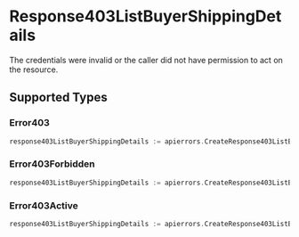 # Response403ListBuyerShippingDetails

The credentials were invalid or the caller did not have permission to act on the resource.


## Supported Types

### Error403

```go
response403ListBuyerShippingDetails := apierrors.CreateResponse403ListBuyerShippingDetailsError403(components.Error403{/* values here */})
```

### Error403Forbidden

```go
response403ListBuyerShippingDetails := apierrors.CreateResponse403ListBuyerShippingDetailsError403Forbidden(components.Error403Forbidden{/* values here */})
```

### Error403Active

```go
response403ListBuyerShippingDetails := apierrors.CreateResponse403ListBuyerShippingDetailsError403Active(components.Error403Active{/* values here */})
```

